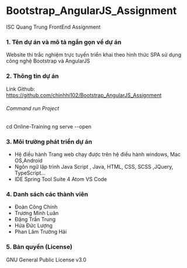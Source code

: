 # Bootstrap_AngularJS_Assignment #
ISC Quang Trung FrontEnd Assignment

### 1. Tên dự án và mô tả ngắn gọn về dự án ###
Website thi trắc nghiệm trực tuyến triển khai theo hình thức SPA sử dụng công nghệ Bootstrap và AngularJS
### 2. Thông tin dự án ###
Link Github: https://github.com/chinhhi102/Bootstrap_AngularJS_Assignment
###### Command run Project
cd Online-Training
ng serve --open
### 3. Môi trường phát triển dự án ###
- Hệ điều hành
Trang web chạy được trên hệ điều hành windows, Mac OS,Android
- Ngôn ngữ lập trình
Java Script , Java, HTML, CSS, SCSS ,JQuery, TypeScript...
- IDE
Spring Tool Suite 4
Atom
VS Code
### 4. Danh sách các thành viên ###
- Đoàn Công Chính
- Trương Minh Luân
- Đặng Trần Trung
- Hứa Đức Lượng
- Phan Lâm Trường Hải
### 5. Bản quyền (License) ###
GNU General Public License v3.0
